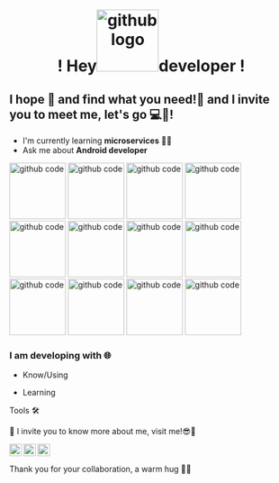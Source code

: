 # <p align="center">! Hey<img src="https://octodex.github.com/images/spidertocat.png" alt="github logo" width="110px">developer !</p>

## I hope 💖 and find what you need!🦾 and I invite you to meet me, let's go 💻🤖!
- I'm currently learning **microservices** 🚢🐳
- Ask me about **Android developer**
<img src="https://octodex.github.com/images/baracktocat.jpg" alt="github code" width="100px">
<img src="https://octodex.github.com/images/droidtocat.png" alt="github code" width="100px">
<img src="https://octodex.github.com/images/daftpunktocat-guy.png" alt="github code" width="100px">
<img src="https://octodex.github.com/images/dunetocat.png" alt="github code" width="100px">
<img src="https://octodex.github.com/images/mummytocat.png" alt="github code" width="100px">
<img src="https://octodex.github.com/images/steroidtocat.png" alt="github code" width="100px">
<img src="https://octodex.github.com/images/luchadortocat.png" alt="github code" width="100px">
<img src="https://octodex.github.com/images/topguntocat.png" alt="github code" width="100px">
<img src="https://octodex.github.com/images/privateinvestocat.jpg" alt="github code" width="100px">
<img src="https://octodex.github.com/images/ironcat.jpg" alt="github code" width="100px">
<img src="https://octodex.github.com/images/xtocat.jpg" alt="github code" width="100px">
<img src="https://octodex.github.com/images/nyantocat.gif" alt="github code" width="100px">

### I am developing with 🌐

- Know/Using

- Learning

Tools 🛠️



🦔 I invite you to know more about me, visit me!😎🧢

<a href="https://github.com/AlexanderVerse">
  <img src="https://cdn.jsdelivr.net/npm/simple-icons@3.1.0/icons/github.svg" alt="github logo" width="22px">
</a>
<a href="https://www.linkedin.com/in/alexander-rangel-gonzález-181656184/">
  <img align="left" alt="Mehdi's LinkdeIn" width="22px" src="https://cdn.jsdelivr.net/npm/simple-icons@v3/icons/linkedin.svg" />
</a>
<a href="https://www.instagram.com/alexandermonty92/">
  <img align="left" alt="Mehdi's Instagram" width="22px" src="https://cdn.jsdelivr.net/npm/simple-icons@v3/icons/instagram.svg" />
</a>

Thank you for your collaboration, a warm hug 💖😍   
<!--
**AlexanderVerse/AlexanderVerse** is a ✨ _special_ ✨ repository because its `README.md` (this file) appears on your GitHub profile.

Here are some ideas to get you started:

- 🔭 I’m currently working on ...
- 🌱 I’m currently learning ...
- 👯 I’m looking to collaborate on ...
- 🤔 I’m looking for help with ...
- 💬 Ask me about ...
- 📫 How to reach me: ...
- 😄 Pronouns: ...
- ⚡ Fun fact: ...
-->
